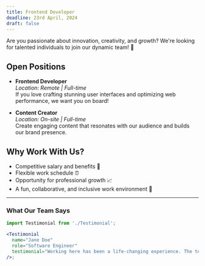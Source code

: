 ```yaml
---
title: Frontend Developer
deadline: 23rd April, 2024
draft: false
---
```


Are you passionate about innovation, creativity, and growth? We're looking for talented individuals to join our dynamic team! 🚀

## Open Positions

- **Frontend Developer**  
  _Location: Remote | Full-time_  
  If you love crafting stunning user interfaces and optimizing web performance, we want you on board!

- **Content Creator**  
  _Location: On-site | Full-time_  
  Create engaging content that resonates with our audience and builds our brand presence.

## Why Work With Us?

- Competitive salary and benefits 🤑
- Flexible work schedule ⏰
- Opportunity for professional growth 📈
- A fun, collaborative, and inclusive work environment 🎉

---

### What Our Team Says

```jsx
import Testimonial from './Testimonial';

<Testimonial
  name="Jane Doe"
  role="Software Engineer"
  testimonial="Working here has been a life-changing experience. The team is supportive, and the projects are exciting!"
/>;
```
